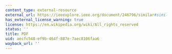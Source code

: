 ```yaml
---
content_type: external-resource
external_url: https://ieeexplore.ieee.org/document/246796/similar#similar
has_external_license_warning: true
license: https://en.wikipedia.org/wiki/All_rights_reserved
status: ''
title: PDF
uid: aecfc548-ef9b-464f-887e-7aec8106faa6
wayback_url: ''
---
```

